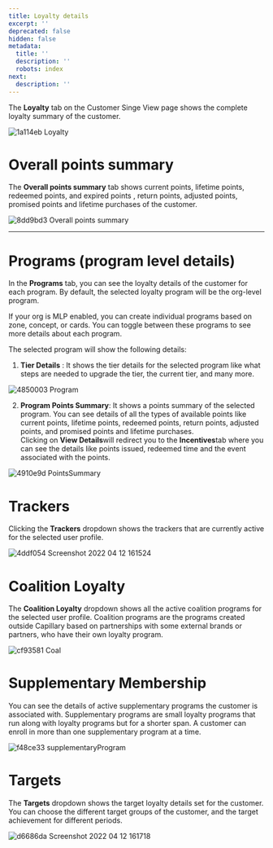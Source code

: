 ```yaml
---
title: Loyalty details
excerpt: ''
deprecated: false
hidden: false
metadata:
  title: ''
  description: ''
  robots: index
next:
  description: ''
---
```

The **Loyalty** tab on the Customer Singe View page shows the complete loyalty summary of the customer. 

![1a114eb Loyalty ](https://files.readme.io/1a114eb-Loyalty_.png)

# Overall points summary

The **Overall points summary** tab shows current points, lifetime points, redeemed points, and expired points , return points, adjusted points, promised points and lifetime purchases of the customer.

![8dd9bd3 Overall points summary](https://files.readme.io/8dd9bd3-Overall_points_summary.png)

***

# Programs (program level details)

In the **Programs** tab, you can see the loyalty details of the customer for each program. By default, the selected loyalty program will be the org-level program. 

If your org is <Glossary>MLP</Glossary> enabled, you can create individual programs based on zone, concept, or cards. You can toggle between these programs to see more details about each program.

The selected program will show the following details:

1. **Tier Details** : It shows the tier details for the selected program like what steps are needed to upgrade the tier, the current tier, and many more.

![4850003 Program](https://files.readme.io/4850003-Program.png)

2. **Program Points Summary**: It shows a points summary of the selected program. You can see details of all the types of available points like current points, lifetime points, redeemed points, return points, adjusted points, and promised points and lifetime purchases.\
   Clicking on **View Details**will redirect you to the **Incentives**tab where you can see the details like points issued, redeemed time and the event associated with the points.

![4910e9d PointsSummary](https://files.readme.io/4910e9d-PointsSummary.png)

# Trackers

Clicking the **Trackers** dropdown shows the trackers that are currently active for the selected user profile.

![4ddf054 Screenshot 2022 04 12 161524](https://files.readme.io/4ddf054-Screenshot_2022-04-12_161524.png)

# Coalition Loyalty

 The **Coalition Loyalty** dropdown shows all the active coalition programs for the selected user profile. Coalition programs are the programs created outside Capillary based on partnerships with some external brands or partners, who have their own loyalty program.

![cf93581 Coal](https://files.readme.io/cf93581-Coal.png)

# Supplementary Membership

 You can see the details of active supplementary programs the customer is associated with. Supplementary programs are small loyalty programs that run along with loyalty programs but for a shorter span.  A customer can enroll in more than one supplementary program at a time.

![f48ce33 supplementaryProgram](https://files.readme.io/f48ce33-supplementaryProgram.png)

# Targets

The **Targets** dropdown shows the target loyalty details set for the customer. You can choose the different target groups of the customer, and the target achievement for different periods.

![d6686da Screenshot 2022 04 12 161718](https://files.readme.io/d6686da-Screenshot_2022-04-12_161718.png)
